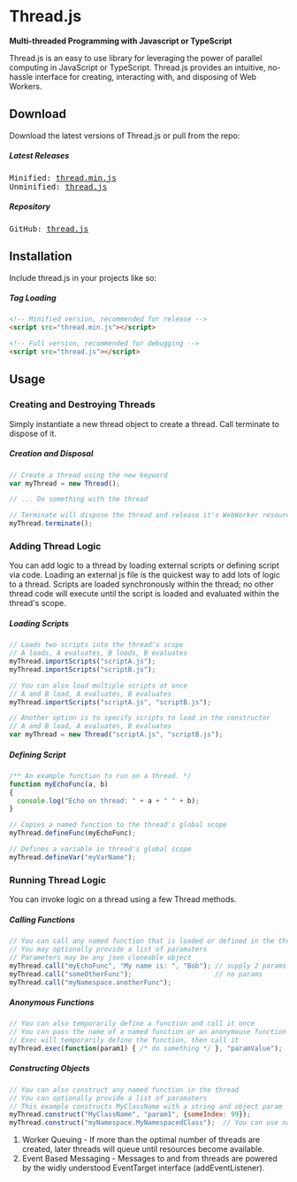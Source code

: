 # Thread.js
**<p>Multi-threaded Programming with Javascript or TypeScript</p>**
<p>
Thread.js is an easy to use library for leveraging the power of parallel computing in JavaScript or TypeScript. Thread.js provides an intuitive, no-hassle interface for creating, interacting with, and disposing of Web Workers. 
</p>


## Download
Download the latest versions of Thread.js or pull from the repo:
##### Latest Releases
<pre>
Minified: <a href="http://github.com">thread.min.js</a>
Unminified: <a href="http://github.com">thread.js</a>
</pre>

##### Repository
<pre>
GitHub: <a href="http://github.com">thread.js</a>
</pre>




## Installation
Include thread.js in your projects like so:
##### Tag Loading
```html
<!-- Minified version, recommended for release -->
<script src="thread.min.js"></script>

<!-- Full version, recommended for debugging -->
<script src="thread.js"></script>
```




## Usage

### Creating and Destroying Threads
Simply instantiate a new thread object to create a thread. Call terminate to dispose of it.
##### Creation and Disposal
```js
// Create a thread using the new keyword
var myThread = new Thread();

// ... Do something with the thread

// Terminate will dispose the thread and release it's WebWorker resources
myThread.terminate();
```


### Adding Thread Logic
You can add logic to a thread by loading external scripts or defining script via code. Loading an external js file is the quickest way to add lots of logic to a thread. Scripts are loaded synchronously within the thread; no other thread code will execute until the script is loaded and evaluated within the thread's scope.
##### Loading Scripts
```js
// Loads two scripts into the thread's scope
// A loads, A evaluates, B loads, B evaluates
myThread.importScripts("scriptA.js");
myThread.importScripts("scriptB.js");

// You can also load multiple scripts at once
// A and B load, A evaluates, B evaluates
myThread.importScripts("scriptA.js", "scriptB.js");

// Another option is to specify scripts to load in the constructor
// A and B load, A evaluates, B evaluates
var myThread = new Thread("scriptA.js", "scriptB.js");
```

##### Defining Script
```js
/** An example function to run on a thread. */
function myEchoFunc(a, b)
{
  console.log("Echo on thread: " + a + " " + b);
}

// Copies a named function to the thread's global scope
myThread.defineFunc(myEchoFunc);

// Defines a variable in thread's global scope
myThread.defineVar("myVarName");
```

### Running Thread Logic
You can invoke logic on a thread using a few Thread methods.
##### Calling Functions
```js
// You can call any named function that is loaded or defined in the thread
// You may optionally provide a list of paramaters
// Parameters may be any json cloneable object
myThread.call("myEchoFunc", "My name is: ", "Bob"); // supply 2 params
myThread.call("someOtherFunc");                     // no params
myThread.call("myNamespace.anotherFunc");
```

##### Anonymous Functions
```js
// You can also temporarily define a function and call it once
// You can pass the name of a named function or an anonymouse function
// Exec will temporarily define the function, then call it
myThread.exec(function(param1) { /* do something */ }, "paramValue");
```

##### Constructing Objects
```js
// You can also construct any named function in the thread
// You can optionally provide a list of paramaters
// This example constructs MyClassName with a string and object param
myThread.construct("MyClassName", "param1", {someIndex: 99});
myThread.construct("myNamespace.MyNamespacedClass");  // You can use namespaces
```








<ol>
<li>Worker Queuing - If more than the optimal number of threads are created, later threads will queue until resources become available.</li>
<li>Event Based Messaging - Messages to and from threads are powered by the widly understood EventTarget interface (addEventListener).</li>
</ol>
